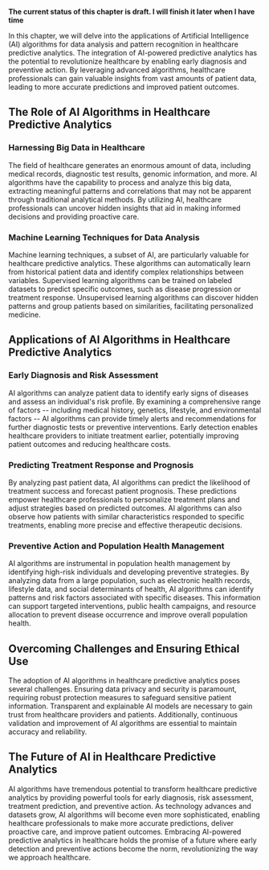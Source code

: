 **The current status of this chapter is draft. I will finish it later when I have time**

In this chapter, we will delve into the applications of Artificial Intelligence (AI) algorithms for data analysis and pattern recognition in healthcare predictive analytics. The integration of AI-powered predictive analytics has the potential to revolutionize healthcare by enabling early diagnosis and preventive action. By leveraging advanced algorithms, healthcare professionals can gain valuable insights from vast amounts of patient data, leading to more accurate predictions and improved patient outcomes.

The Role of AI Algorithms in Healthcare Predictive Analytics
------------------------------------------------------------

### Harnessing Big Data in Healthcare

The field of healthcare generates an enormous amount of data, including medical records, diagnostic test results, genomic information, and more. AI algorithms have the capability to process and analyze this big data, extracting meaningful patterns and correlations that may not be apparent through traditional analytical methods. By utilizing AI, healthcare professionals can uncover hidden insights that aid in making informed decisions and providing proactive care.

### Machine Learning Techniques for Data Analysis

Machine learning techniques, a subset of AI, are particularly valuable for healthcare predictive analytics. These algorithms can automatically learn from historical patient data and identify complex relationships between variables. Supervised learning algorithms can be trained on labeled datasets to predict specific outcomes, such as disease progression or treatment response. Unsupervised learning algorithms can discover hidden patterns and group patients based on similarities, facilitating personalized medicine.

Applications of AI Algorithms in Healthcare Predictive Analytics
----------------------------------------------------------------

### Early Diagnosis and Risk Assessment

AI algorithms can analyze patient data to identify early signs of diseases and assess an individual's risk profile. By examining a comprehensive range of factors -- including medical history, genetics, lifestyle, and environmental factors -- AI algorithms can provide timely alerts and recommendations for further diagnostic tests or preventive interventions. Early detection enables healthcare providers to initiate treatment earlier, potentially improving patient outcomes and reducing healthcare costs.

### Predicting Treatment Response and Prognosis

By analyzing past patient data, AI algorithms can predict the likelihood of treatment success and forecast patient prognosis. These predictions empower healthcare professionals to personalize treatment plans and adjust strategies based on predicted outcomes. AI algorithms can also observe how patients with similar characteristics responded to specific treatments, enabling more precise and effective therapeutic decisions.

### Preventive Action and Population Health Management

AI algorithms are instrumental in population health management by identifying high-risk individuals and developing preventive strategies. By analyzing data from a large population, such as electronic health records, lifestyle data, and social determinants of health, AI algorithms can identify patterns and risk factors associated with specific diseases. This information can support targeted interventions, public health campaigns, and resource allocation to prevent disease occurrence and improve overall population health.

Overcoming Challenges and Ensuring Ethical Use
----------------------------------------------

The adoption of AI algorithms in healthcare predictive analytics poses several challenges. Ensuring data privacy and security is paramount, requiring robust protection measures to safeguard sensitive patient information. Transparent and explainable AI models are necessary to gain trust from healthcare providers and patients. Additionally, continuous validation and improvement of AI algorithms are essential to maintain accuracy and reliability.

The Future of AI in Healthcare Predictive Analytics
---------------------------------------------------

AI algorithms have tremendous potential to transform healthcare predictive analytics by providing powerful tools for early diagnosis, risk assessment, treatment prediction, and preventive action. As technology advances and datasets grow, AI algorithms will become even more sophisticated, enabling healthcare professionals to make more accurate predictions, deliver proactive care, and improve patient outcomes. Embracing AI-powered predictive analytics in healthcare holds the promise of a future where early detection and preventive actions become the norm, revolutionizing the way we approach healthcare.
